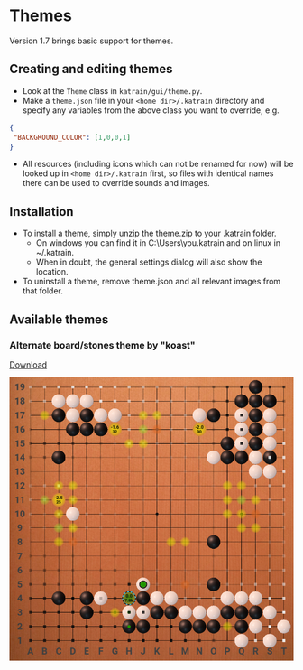 # Themes
Version 1.7 brings basic support for themes.

## Creating and editing themes

* Look at the `Theme` class in `katrain/gui/theme.py`.
* Make a `theme.json` file in your `<home dir>/.katrain` directory and specify any variables from the above class you want to override, e.g. 
 ```json
 {
  "BACKGROUND_COLOR": [1,0,0,1]
}
  ```
* All resources (including icons which can not be renamed for now) will be looked up in `<home dir>/.katrain` first, so files with identical names there can be used to override sounds and images.

## Installation

* To install a theme, simply unzip the theme.zip to your .katrain folder. 
  * On windows you can find it in C:\Users\you\.katrain and on linux in ~/.katrain.
  * When in doubt, the general settings dialog will also show the location.
* To uninstall a theme, remove theme.json and all relevant images from that folder.

## Available themes

### Alternate board/stones theme by "koast"

[Download](https://github.com/sanderland/katrain/blob/master/themes/koast-theme.zip)

![Preview](https://raw.githubusercontent.com/sanderland/katrain/master/themes/koast.png)

